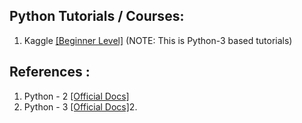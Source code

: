 ## Python Tutorials / Courses:
1. Kaggle [[Beginner Level]](https://www.kaggle.com/learn/python) (NOTE: This is Python-3 based tutorials)


## References :
1. Python - 2 [[Official Docs]](https://docs.python.org/2/contents.html)
2. Python - 3 [[Official Docs]](https://docs.python.org/3/contents.html)2. 